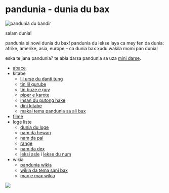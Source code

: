 # pandunia - dunia du bax

![](http://www.pandunia.info/bandir/bandir.png "pandunia du bandir")

salam dunia!

pandunia si nowi dunia du bax! pandunia du lekse laya ca mey fen da
dunia: afrike, amerike, asia, europe – ca dunia bax xudu wakila momi
pan dunia!

eska te jana pandunia? te abla darsa pandunia sa uza [mini darse](mini_darse.html).


* [abace](abc.md)
* kitabe
  * [lil urse du danti tung](baru_dante.md)
  * [tin lil gurube](3_lil_gurube.md)
  * [tin buze e guy](3_buze_i_guy.md)
  * [piper e karote](piper_i_karot.md)
  * [insan du putong hake](putong_hake.md)
  * [dini kitabe](dini_kitabe.md)
  * [makal tema pandunia sa ali bax](makal_tema_pandunia.md)
* [filme](filme.md)
* loge liste
  * [dunia du loge](lekse/dunia_loge.html)
  * [nam da hewan](lekse/hewan.html)
  * [nam da pal](lekse/pal.html)
  * [range](lekse/ange.md)
  * [nam da dex](dexonam.md)
  * [leksi asle](loge_asle.md) i [lekse du num](lekse_du_num.md)
* wikia
  * [pandunia wikia](https://pandunia.wikia.com/wiki/Pandunia_Wiki)
  * [wikia da tema sani bax](http://eo.sani-bax.wikia.com/wiki/Kategorio:Sani_bax)
  * [max e max wikia](http://eo.pandunia.wikia.com/wiki/Ali_pandunia_wikia)


![](http://www.pandunia.info/grafe/pandunia_ge_waterman.png)

